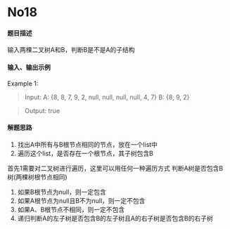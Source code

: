# No18
#### 题目描述
输入两棵二叉树A和B，判断B是不是A的子结构

#### 输入、输出示例
Example 1:
> Input: A: {8, 8, 7, 9, 2, null, null, null, null, 4, 7}
         B: {8, 9, 2}

> Output: true


#### 解题思路
1. 找出A中所有与B根节点相同的节点，放在一个list中
2. 遍历这个list，是否存在一个根节点，其子树包含B

首先1需要对二叉树进行遍历，这里可以用任何一种遍历方式
判断A树是否包含B树(两棵树根节点相同)
1. 如果B根节点为null，则一定包含
2. 如果A根节点为null且B不为null，则一定不包含
3. 如果A、B根节点不相同，则一定不包含
4. 递归判断A的左子树是否包含B的左子树且A的右子树是否包含B的右子树
